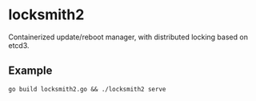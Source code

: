 # locksmith2

Containerized update/reboot manager, with distributed locking based on etcd3.

## Example

```
go build locksmith2.go && ./locksmith2 serve
```
